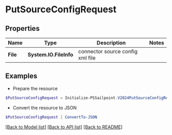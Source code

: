 # PutSourceConfigRequest
## Properties

Name | Type | Description | Notes
------------ | ------------- | ------------- | -------------
**File** | **System.IO.FileInfo** | connector source config xml file | 

## Examples

- Prepare the resource
```powershell
$PutSourceConfigRequest = Initialize-PSSailpoint.V2024PutSourceConfigRequest  -File null
```

- Convert the resource to JSON
```powershell
$PutSourceConfigRequest | ConvertTo-JSON
```

[[Back to Model list]](../README.md#documentation-for-models) [[Back to API list]](../README.md#documentation-for-api-endpoints) [[Back to README]](../README.md)

